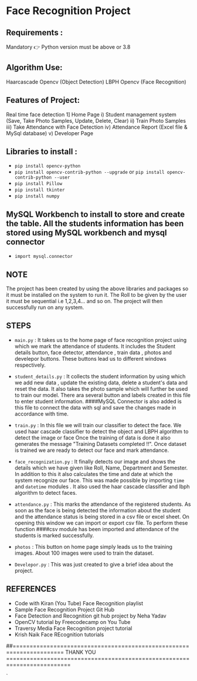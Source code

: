 # Face Recognition Project
 
## Requirements :

Mandatory 👉 Python version must be above or 3.8

## Algorithm Use:
Haarcascade Opencv (Object Detection)
LBPH Opencv (Face Recognition)

## Features of Project:
Real time face detection
1] Home Page
i) Student management system (Save, Take Photo Samples, Update, Delete, Clear) 
ii) Train Photo Samples 
iii) Take Attendance with Face Detection 
iv) Attendance Report (Excel file & MySql database) 
v) Developer Page


## Libraries to install :
- `pip install opencv-python`
- `pip install opencv-contrib-python --upgrade` or `pip install opencv-contrib-python --user`
- `pip install Pillow`
- `pip install tkinter`
- `pip install numpy` 

## MySQL Workbench to install to store and create the table. All the students information has been stored using MySQL workbench and mysql connector
- `import mysql.connector`

## NOTE
The project has been created by using the above libraries and packages so it must be installed on the system to run it. The Roll to be given by the user it 
must be sequential i.e 1,2,3,4... and so on. The project will then successfully run on any system.

## STEPS
- `main.py` : 
It takes us to the home page of face recognition project using which we mark the attendance of students. It includes the Student details button, face detector, 
attendance , train data , photos and develepor buttons. These buttons lead us to different windows respectively.

- `student_details.py` :
It collects the student information by using which we add new data , update the existing data, delete a student's data and reset the data. It also takes the photo
sample which will further be used to train our model. There ara several button and labels created in this file to enter student information. ####MySQL Connector
is also added is this file to connect the data with sql and save the changes made in accordance with time.

- `train.py` :
In this file we will train our classifier to detect the face. We used haar cascade classifier to detect the object and LBPH algorithm to detect the image or face
Once the training of data is done it also generates the message "Training Datasets completed !!". Once dataset is trained we are ready to detect our face 
and mark attendance.

- `face_recognization.py` :
It finally detects our image and shows the details which we have given like Roll, Name, Department and Semester. In addition to this it also calculates the time 
and date at which the system recognize our face. This was made possible by importing `time` and `datetime` modules . It also used the haar cascade classifier 
and lbph algorithm to detect faces. 

- `attendance.py` :
This marks the attendance of the registered students. As soon as the face is being detected the information about the student and the attendance status is being
stored in a csv file or excel sheet. On opening this window we can import or export csv file. To perform these function ####csv module has been imported and
attendance of the students is marked successfully.

- `photos` :
This button on home page simply leads us to the training images. About 100 images were used to train the dataset.

- `Develepor.py` :
This was just created to give a brief idea about the project.


## REFERENCES
- Code with Kiran (You Tube) Face Recognition playlist
- Sample Face Recognition Project Git Hub
- Face Detection and Recognition git hub project by Neha Yadav
- OpenCV tutorial by Freecodecamp on You Tube
- Traversy Media Face Recognition project tutorial 
- Krish Naik Face REcognition tutorials


##===================================================================== THANK YOU =========================================================================





`





 

